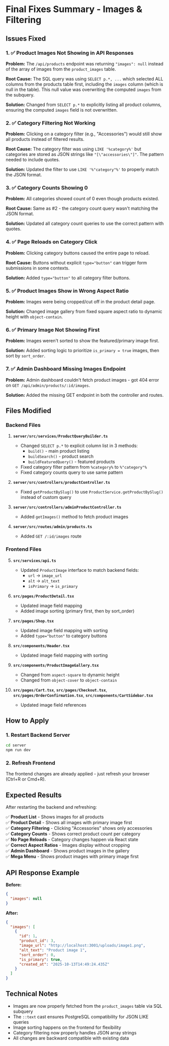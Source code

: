 # Final Fixes Summary - Images & Filtering

## Issues Fixed

### 1. ✅ Product Images Not Showing in API Responses
**Problem:** The `/api/products` endpoint was returning `"images": null` instead of the array of images from the `product_images` table.

**Root Cause:** The SQL query was using `SELECT p.*, ...` which selected ALL columns from the products table first, including the `images` column (which is null in the table). This null value was overwriting the computed `images` from the subquery.

**Solution:** Changed from `SELECT p.*` to explicitly listing all product columns, ensuring the computed `images` field is not overwritten.

### 2. ✅ Category Filtering Not Working  
**Problem:** Clicking on a category filter (e.g., "Accessories") would still show all products instead of filtered results.

**Root Cause:** The category filter was using `LIKE '%category%'` but categories are stored as JSON strings like `"[\"accessories\"]"`. The pattern needed to include quotes.

**Solution:** Updated the filter to use `LIKE '%"category"%'` to properly match the JSON format.

### 3. ✅ Category Counts Showing 0
**Problem:** All categories showed count of 0 even though products existed.

**Root Cause:** Same as #2 - the category count query wasn't matching the JSON format.

**Solution:** Updated all category count queries to use the correct pattern with quotes.

### 4. ✅ Page Reloads on Category Click
**Problem:** Clicking category buttons caused the entire page to reload.

**Root Cause:** Buttons without explicit `type="button"` can trigger form submissions in some contexts.

**Solution:** Added `type="button"` to all category filter buttons.

### 5. ✅ Product Images Show in Wrong Aspect Ratio
**Problem:** Images were being cropped/cut off in the product detail page.

**Solution:** Changed image gallery from fixed square aspect ratio to dynamic height with `object-contain`.

### 6. ✅ Primary Image Not Showing First
**Problem:** Images weren't sorted to show the featured/primary image first.

**Solution:** Added sorting logic to prioritize `is_primary = true` images, then sort by `sort_order`.

### 7. ✅ Admin Dashboard Missing Images Endpoint
**Problem:** Admin dashboard couldn't fetch product images - got 404 error on `GET /api/admin/products/:id/images`.

**Solution:** Added the missing GET endpoint in both the controller and routes.

## Files Modified

### Backend Files
1. **`server/src/services/ProductQueryBuilder.ts`**
   - Changed `SELECT p.*` to explicit column list in 3 methods:
     - `build()` - main product listing
     - `buildSearch()` - product search
     - `buildFeaturedQuery()` - featured products
   - Fixed category filter pattern from `%category%` to `%"category"%`
   - Fixed category counts query to use same pattern

2. **`server/src/controllers/productController.ts`**
   - Fixed `getProductBySlug()` to use `ProductService.getProductBySlug()` instead of custom query

3. **`server/src/controllers/adminProductController.ts`**
   - Added `getImages()` method to fetch product images

4. **`server/src/routes/admin/products.ts`**
   - Added `GET /:id/images` route

### Frontend Files
5. **`src/services/api.ts`**
   - Updated `ProductImage` interface to match backend fields:
     - `url` → `image_url`
     - `alt` → `alt_text`  
     - `isPrimary` → `is_primary`

6. **`src/pages/ProductDetail.tsx`**
   - Updated image field mapping
   - Added image sorting (primary first, then by sort_order)

7. **`src/pages/Shop.tsx`**
   - Updated image field mapping with sorting
   - Added `type="button"` to category buttons

8. **`src/components/Header.tsx`**
   - Updated image field mapping with sorting

9. **`src/components/ProductImageGallery.tsx`**
   - Changed from `aspect-square` to dynamic height
   - Changed from `object-cover` to `object-contain`

10. **`src/pages/Cart.tsx`**, **`src/pages/Checkout.tsx`**, **`src/pages/OrderConfirmation.tsx`**, **`src/components/CartSidebar.tsx`**
    - Updated image field references

## How to Apply

### 1. Restart Backend Server
```bash
cd server
npm run dev
```

### 2. Refresh Frontend
The frontend changes are already applied - just refresh your browser (Ctrl+R or Cmd+R).

## Expected Results

After restarting the backend and refreshing:

✅ **Product List** - Shows images for all products  
✅ **Product Detail** - Shows all images with primary image first  
✅ **Category Filtering** - Clicking "Accessories" shows only accessories  
✅ **Category Counts** - Shows correct product count per category  
✅ **No Page Reloads** - Category changes happen via React state  
✅ **Correct Aspect Ratios** - Images display without cropping  
✅ **Admin Dashboard** - Shows product images in the gallery  
✅ **Mega Menu** - Shows product images with primary image first  

## API Response Example

**Before:**
```json
{
  "images": null
}
```

**After:**
```json
{
  "images": [
    {
      "id": 1,
      "product_id": 3,
      "image_url": "http://localhost:3001/uploads/image1.png",
      "alt_text": "Product image 1",
      "sort_order": 0,
      "is_primary": true,
      "created_at": "2025-10-13T14:49:24.435Z"
    }
  ]
}
```

## Technical Notes

- Images are now properly fetched from the `product_images` table via SQL subquery
- The `::text` cast ensures PostgreSQL compatibility for JSON LIKE queries
- Image sorting happens on the frontend for flexibility
- Category filtering now properly handles JSON array strings
- All changes are backward compatible with existing data




